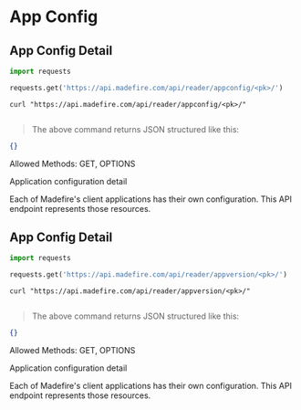 # App Config

## App Config Detail

```python
import requests

requests.get('https://api.madefire.com/api/reader/appconfig/<pk>/')
```

```shell
curl "https://api.madefire.com/api/reader/appconfig/<pk>/"
```

```javascript
```

> The above command returns JSON structured like this:

```json
{}
```

Allowed Methods: GET, OPTIONS

Application configuration detail

Each of Madefire's client applications has their own configuration. This API
endpoint represents those resources.
## App Config Detail

```python
import requests

requests.get('https://api.madefire.com/api/reader/appversion/<pk>/')
```

```shell
curl "https://api.madefire.com/api/reader/appversion/<pk>/"
```

```javascript
```

> The above command returns JSON structured like this:

```json
{}
```

Allowed Methods: GET, OPTIONS

Application configuration detail

Each of Madefire's client applications has their own configuration. This API
endpoint represents those resources.
